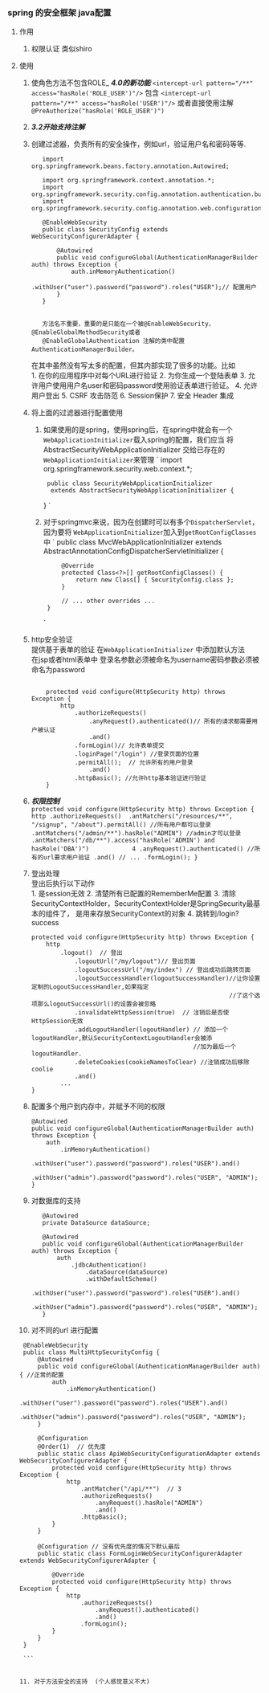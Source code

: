 ### spring 的安全框架  java配置
1.  作用
    1.  权限认证 类似shiro 
    
2.  使用
    1. 使角色方法不包含ROLE_  **_4.0的新功能_**
        `<intercept-url pattern="/**" access="hasRole('ROLE_USER')"/>`
        包含
        `<intercept-url pattern="/**" access="hasRole('USER')"/>`
        或者直接使用注解`@PreAuthorize("hasRole('ROLE_USER')")`
        
    2.   **_3.2开始支持注解_**
    3.   创建过滤器，负责所有的安全操作，例如url，验证用户名和密码等等.
           
                import org.springframework.beans.factory.annotation.Autowired;
                
                import org.springframework.context.annotation.*;
                import org.springframework.security.config.annotation.authentication.builders.*;
                import org.springframework.security.config.annotation.web.configuration.*;
                
                @EnableWebSecurity
                public class SecurityConfig extends WebSecurityConfigurerAdapter {
                
                    @Autowired
                    public void configureGlobal(AuthenticationManagerBuilder auth) throws Exception {
                        auth.inMemoryAuthentication()
                            .withUser("user").password("password").roles("USER");// 配置用户
                    }
                }
                
           
                方法名不重要，重要的是只能在一个被@EnableWebSecurity，@EnableGlobalMethodSecurity或者
                @EnableGlobalAuthentication 注解的类中配置AuthenticationManagerBuilder。
                
           在其中虽然没有写太多的配置，但其内部实现了很多的功能。比如       
                1.  在你的应用程序中对每个URL进行验证
                2.  为你生成一个登陆表单
                3.  允许用户使用用户名user和密码password使用验证表单进行验证。
                4.  允许用户登出
                5.  CSRF 攻击防范
                6.  Session保护
                7.  安全 Header 集成
    4.  将上面的过滤器进行配置使用
           1.  如果使用的是spring，使用spring后，在spring中就会有一个`WebApplicationInitializer`载入spring的配置，我们应当
                将AbstractSecurityWebApplicationInitializer 交给已存在的`WebApplicationInitializer`来管理
                `
                   import org.springframework.security.web.context.*;
                 
                    public class SecurityWebApplicationInitializer
                     extends AbstractSecurityWebApplicationInitializer {
                 
                 }
                 `
                 
           2.  对于springmvc来说，因为在创建时可以有多个`DispatcherServlet`，因为要将
                `WebApplicationInitializer`加入到`getRootConfigClasses`中
                `
                    public class MvcWebApplicationInitializer extends
                            AbstractAnnotationConfigDispatcherServletInitializer {
                    
                        @Override
                        protected Class<?>[] getRootConfigClasses() {
                            return new Class[] { SecurityConfig.class };
                        }
                    
                        // ... other overrides ...
                    }
                `
                
    5.    http安全验证<br>
           提供基于表单的验证 在`WebApplicationInitializer` 中添加默认方法<br>
           在jsp或者html表单中 登录名参数必须被命名为username密码参数必须被命名为password<br>
          ```aidl
          
              protected void configure(HttpSecurity http) throws Exception {
                  http
                      .authorizeRequests()
                          .anyRequest().authenticated()// 所有的请求都需要用户被认证
                          .and()
                      .formLogin()// 允许表单提交
                      .loginPage("/login") //登录页面的位置
                      .permitAll();  // 允许所有的用户登录
                          .and()
                      .httpBasic(); //允许http基本验证进行验证
              }

          ```

    6. **_权限控制_**                 
           ```
              protected void configure(HttpSecurity http) throws Exception {
                  http
                      .authorizeRequests() 
                          .antMatchers("/resources/**", "/signup", "/about").permitAll() //所有用户都可以登录
                          .antMatchers("/admin/**").hasRole("ADMIN") //admin才可以登录
                          .antMatchers("/db/**").access("hasRole('ADMIN') and hasRole('DBA')")            4
                          .anyRequest().authenticated() //所有的url要求用户验证
                          .and()
                      // ...
                      .formLogin();
              }
           ```
    7.  登出处理<br>
        登出后执行以下动作              
            1.  是session无效
            2.  清楚所有已配置的RememberMe配置
            3.  清除SecurityContextHolder，SecurityContextHolder是SpringSecurity最基本的组件了，
            是用来存放SecurityContext的对象
            4.  跳转到/login?success
            
          ```aidl
          protected void configure(HttpSecurity http) throws Exception {
              http
                  .logout()  // 登出
                      .logoutUrl("/my/logout")// 登出页面
                      .logoutSuccessUrl("/my/index") // 登出成功后跳转页面
                      .logoutSuccessHandler(logoutSuccessHandler)//让你设置定制的LogoutSuccessHandler,如果指定
                                                                 //了这个选项那么logoutSuccessUrl()的设置会被忽略
                      .invalidateHttpSession(true)  // 注销后是否使HttpSession无效
                      .addLogoutHandler(logoutHandler) // 添加一个logoutHandler,默认SecurityContextLogoutHandler会被添
                                                       //加为最后一个logoutHandler.
                      .deleteCookies(cookieNamesToClear) //注销成功后移除coolie
                      .and()
                  ...
          }
          ```
    8. 配置多个用户到内存中，并赋予不同的权限
        ```aidl
        @Autowired
        public void configureGlobal(AuthenticationManagerBuilder auth) throws Exception {
            auth
                .inMemoryAuthentication()
                    .withUser("user").password("password").roles("USER").and()
                    .withUser("admin").password("password").roles("USER", "ADMIN");
        }

        ```      
    9. 对数据库的支持
        ```aidl
           @Autowired
           private DataSource dataSource;
           
           @Autowired
           public void configureGlobal(AuthenticationManagerBuilder auth) throws Exception {
               auth
                   .jdbcAuthentication()
                       .dataSource(dataSource)
                       .withDefaultSchema()
                       .withUser("user").password("password").roles("USER").and()
                       .withUser("admin").password("password").roles("USER", "ADMIN");
           }

        ```
    10. 对不同的url 进行配置
       ```aidl
        @EnableWebSecurity
        public class MultiHttpSecurityConfig {
            @Autowired
            public void configureGlobal(AuthenticationManagerBuilder auth) { //正常的配置
                auth
                    .inMemoryAuthentication()
                        .withUser("user").password("password").roles("USER").and()
                        .withUser("admin").password("password").roles("USER", "ADMIN");
            }
        
            @Configuration
            @Order(1)  // 优先度
            public static class ApiWebSecurityConfigurationAdapter extends WebSecurityConfigurerAdapter {
                protected void configure(HttpSecurity http) throws Exception {
                    http
                        .antMatcher("/api/**")  // 3
                        .authorizeRequests()
                            .anyRequest().hasRole("ADMIN")
                            .and()
                        .httpBasic();
                }
            }
        
            @Configuration // 没有优先度的情况下默认最后
            public static class FormLoginWebSecurityConfigurerAdapter extends WebSecurityConfigurerAdapter {
        
                @Override
                protected void configure(HttpSecurity http) throws Exception {
                    http
                        .authorizeRequests()
                            .anyRequest().authenticated()
                            .and()
                        .formLogin();
                }
            }
        }

        ```


    11. 对于方法安全的支持  (个人感觉意义不大)
    
            

